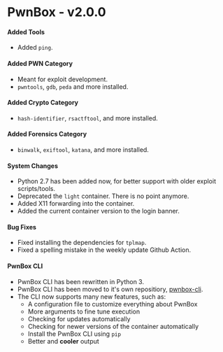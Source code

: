 # PwnBox - v2.0.0

#### Added Tools

* Added `ping`.

#### Added PWN Category

* Meant for exploit development.
* `pwntools`, `gdb`, `peda` and more installed.

#### Added Crypto Category

* `hash-identifier`, `rsactftool`, and more installed.

#### Added Forensics Category

* `binwalk`, `exiftool`, `katana`, and more installed.

#### System Changes

* Python 2.7 has been added now, for better support with older exploit scripts/tools.
* Deprecated the `light` container. There is no point anymore.
* Added X11 forwarding into the container.
* Added the current container version to the login banner.

#### Bug Fixes

* Fixed installing the dependencies for `tplmap`.
* Fixed a spelling mistake in the weekly update Github Action.

#### PwnBox CLI

* PwnBox CLI has been rewritten in Python 3.
* PwnBox CLI has been moved to it's own repositiory, [pwnbox-cli](https://github.com/deadpackets/pwnbox-cli).
* The CLI now supports many new features, such as:
  * A configuration file to customize everything about PwnBox
  * More arguments to fine tune execution
  * Checking for updates automatically
  * Checking for newer versions of the container automatically
  * Install the PwnBox CLI using `pip`
  * Better and **cooler** output
